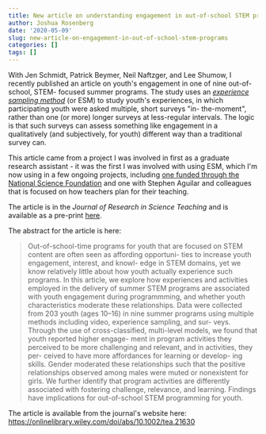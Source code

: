 ```yaml
---
title: New article on understanding engagement in out-of-school STEM programs using an experience sampling method to study youths' experiences
author: Joshua Rosenberg
date: '2020-05-09'
slug: new-article-on-engagement-in-out-of-school-stem-programs
categories: []
tags: []
---
```


With Jen Schmidt, Patrick Beymer, Neil Naftzger, and Lee Shumow, I recently 
published an article on youth's engagement in one of nine out-of-school, STEM-
focused summer programs. The study uses an [*experience sampling method*](https://en.wikipedia.org/wiki/Experience_sampling_method) (or ESM) to study
youth's experiences, in which participating youth were asked multiple, short surveys "in-
the-moment", rather than one (or more) longer surveys at less-regular intervals. The 
logic is that such surveys can assess something like engagement in a qualitatively 
(and subjectively, for youth) different way than a traditional survey can.

This article came from a project I was involved in first as a graduate research assistant - it was the first I was involved with using ESM, which I'm now using in a few ongoing projects, including [one
funded through the National Science Foundation](https://joshuamrosenberg.com/posts/new-project-understanding-the-development-of-interest-in-computer-science/) and one with Stephen Aguilar and colleagues that is focused on how teachers plan for their teaching.

The article is in the *Journal of Research in Science
Teaching* and is available as a pre-print [here](/pre-prints/schmidt-et-al-jrst-2020.pdf).

The abstract for the article is here:

> Out-of-school-time programs for youth that are focused on STEM content are often seen as affording opportuni- ties to increase youth engagement, interest, and knowl- edge in STEM domains, yet we know relatively little about how youth actually experience such programs. In this article, we explore how experiences and activities employed in the delivery of summer STEM programs are associated with youth engagement during programmming, and whether youth characteristics moderate these relationships. Data were collected from 203 youth (ages 10–16) in nine summer programs using multiple methods including video, experience sampling, and sur- veys. Through the use of cross-classified, multi-level models, we found that youth reported higher engage- ment in program activities they perceived to be more challenging and relevant, and in activities, they per- ceived to have more affordances for learning or develop- ing skills. Gender moderated these relationships such that the positive relationships observed among males were muted or nonexistent for girls. We further identify that program activities are differently associated with fostering challenge, relevance, and learning. Findings have implications for out-of-school STEM programming for youth.

The article is available from the journal's website here: https://onlinelibrary.wiley.com/doi/abs/10.1002/tea.21630
